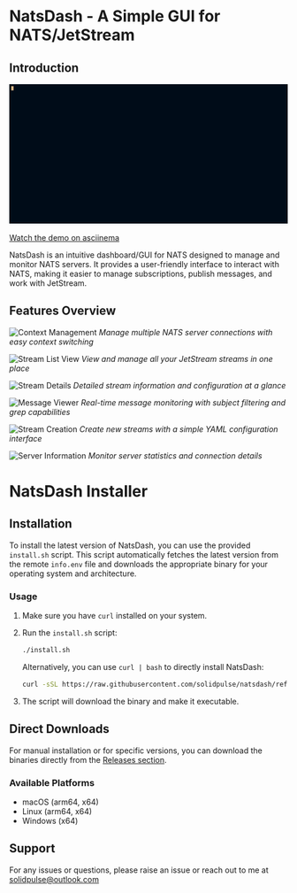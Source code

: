 # NatsDash - A Simple GUI for NATS/JetStream

## Introduction

![NatsDash Demo](nats-jetstream-gui-rcd1.gif)

[Watch the demo on asciinema](https://asciinema.org/a/687282)

NatsDash is an intuitive dashboard/GUI for NATS designed to manage and monitor NATS servers. It provides a user-friendly interface to interact with NATS, making it easier to manage subscriptions, publish messages, and work with JetStream.

## Features Overview

![Context Management](static/context-list.png)
*Manage multiple NATS server connections with easy context switching*

![Stream List View](static/stream-list.png)
*View and manage all your JetStream streams in one place*

![Stream Details](static/stream-info.png)
*Detailed stream information and configuration at a glance*

![Message Viewer](static/stream-view.png)
*Real-time message monitoring with subject filtering and grep capabilities*

![Stream Creation](static/stream-add.png)
*Create new streams with a simple YAML configuration interface*

![Server Information](static/server-info.png)
*Monitor server statistics and connection details*


# NatsDash Installer

## Installation

To install the latest version of NatsDash, you can use the provided `install.sh` script. This script automatically fetches the latest version from the remote `info.env` file and downloads the appropriate binary for your operating system and architecture.

### Usage

1. Make sure you have `curl` installed on your system.
2. Run the `install.sh` script:

   ```bash
   ./install.sh
   ```

   Alternatively, you can use `curl | bash` to directly install NatsDash:

   ```bash
   curl -sSL https://raw.githubusercontent.com/solidpulse/natsdash/refs/heads/master/install.sh | bash
   ```

3. The script will download the binary and make it executable.

## Direct Downloads

For manual installation or for specific versions, you can download the binaries directly from the [Releases section](https://github.com/solidpulse/natsdash/releases).

### Available Platforms

- macOS (arm64, x64)
- Linux (arm64, x64)
- Windows (x64)

## Support

For any issues or questions, please raise an issue or reach out to me at solidpulse@outlook.com
